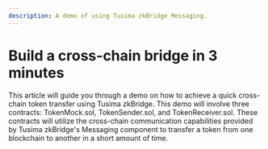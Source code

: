 ```yaml
---
description: A demo of using Tusima zkBridge Messaging.
---
```


# Build a cross-chain bridge in 3 minutes

This article will guide you through a demo on how to achieve a quick cross-chain token transfer using Tusima zkBridge. This demo will involve three contracts: TokenMock.sol, TokenSender.sol, and TokenReceiver.sol. These contracts will utilize the cross-chain communication capabilities provided by Tusima zkBridge's Messaging component to transfer a token from one blockchain to another in a short amount of time.
